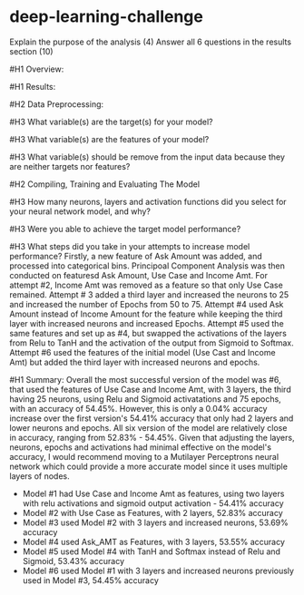 # deep-learning-challenge



Explain the purpose of the analysis (4)
Answer all 6 questions in the results section (10)

#H1 Overview: 

#H1 Results: 

#H2 Data Preprocessing: 

#H3 What variable(s) are the target(s) for your model? 

#H3 What variable(s) are the features of your model? 

#H3 What variable(s) should be remove from the input data because they are neither targets nor features? 

#H2 Compiling, Training and Evaluating The Model 

#H3 How many neurons, layers and activation functions did you select for your neural network model, and why? 

#H3 Were you able to achieve the target model performance? 

#H3 What steps did you take in your attempts to increase model performance? 
Firstly, a new feature of Ask Amount was added, and processed into categorical bins. Principoal Component Analysis was then conducted on featuresd Ask Amount, Use Case and Income Amt. 
For attempt #2, Income Amt was removed as a feature so that only Use Case remained. Attempt # 3 added a third layer and increased the neurons to 25 and increased the number of Epochs from 50 to 75. Attempt #4 used Ask Amount instead of Income Amount for the feature while keeping the third layer with increased neurons and increased Epochs. Attempt #5 used the same features and set up as #4, but swapped the activations of the layers from Relu to TanH and the activation of the output from Sigmoid to Softmax. Attempt #6 used the features of the initial model (Use Cast and Income Amt) but added the third layer with increased neurons and epochs. 

#H1 Summary: 
Overall the most successful version of the model was #6, that used the features of Use Case and Income Amt, with 3 layers, the third having 25 neurons, using Relu and Sigmoid activatations and 75 epochs, with an accuracy of 54.45%. However, this is only a 0.04% accuracy increase over the first version's 54.41% accuracy that only had 2 layers and lower neurons and epochs. All six version of the model are relatively close in accuracy, ranging from 52.83% - 54.45%. Given that adjusting the layers, neurons, epochs and activations had minimal effective on the model's accuracy, I would recommend moving to a Mutilayer Perceptrons neural network which could provide a more accurate model since it uses multiple layers of nodes. 

- Model #1 had Use Case and Income Amt as features, using two layers with relu activations and sigmoid output activation - 54.41% accuracy
- Model #2 with Use Case as Features, with 2 layers, 52.83% accuracy
- Model #3 used Model #2 with 3 layers and increased neurons, 53.69% accuracy
- Model #4 used Ask_AMT as Features, with 3 layers, 53.55% accuracy
- Model #5 used Model #4 with TanH and Softmax instead of Relu and Sigmoid, 53.43% accuracy
- Model #6 used Model #1 with 3 layers and increased neurons previously used in Model #3, 54.45% accuracy 
